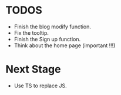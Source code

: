 # TODOS

 - Finish the blog modify function.
 - Fix the tooltip.
 - Finish the Sign up function.
 - Think about the home page (important !!!)

# Next Stage

 - Use TS to replace JS.
